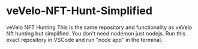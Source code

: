 # veVelo-NFT-Hunt-Simplified
veVelo NFT Hunting
This is the same repository and functionality as veVelo Nft hunting but simplified.  You don't need nodemon just nodejs.  Run this exact repository in VSCode and run "node app" in the terminal.
